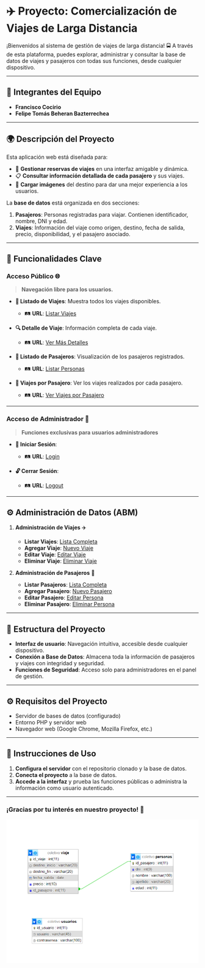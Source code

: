 # ✈️ **Proyecto: Comercialización de Viajes de Larga Distancia**

¡Bienvenidos al sistema de gestión de viajes de larga distancia! 🚍 A través de esta plataforma, puedes explorar, administrar y consultar la base de datos de viajes y pasajeros con todas sus funciones, desde cualquier dispositivo.

---

## **👥 Integrantes del Equipo**
- **Francisco Cocirio**
- **Felipe Tomás Beheran Bazterrechea**

---

## **🌍 Descripción del Proyecto**
Esta aplicación web está diseñada para:
- 📅 **Gestionar reservas de viajes** en una interfaz amigable y dinámica.
- 📋 **Consultar información detallada de cada pasajero** y sus viajes.
- 📸 **Cargar imágenes** del destino para dar una mejor experiencia a los usuarios.

La **base de datos** está organizada en dos secciones:
1. **Pasajeros**: Personas registradas para viajar. Contienen identificador, nombre, DNI y edad.
2. **Viajes**: Información del viaje como origen, destino, fecha de salida, precio, disponibilidad, y el pasajero asociado.

---

## **🚀 Funcionalidades Clave**
### **Acceso Público** 🌐
> **Navegación libre para los usuarios.**

- **📄 Listado de Viajes**: Muestra todos los viajes disponibles.  
  - 🛤️ **URL**: [Listar Viajes](http://localhost/ejerciscos/TP_web2/TP_web2/listarViajes)

- **🔍 Detalle de Viaje**: Información completa de cada viaje.
  - 🛤️ **URL**: [Ver Más Detalles](http://localhost/ejerciscos/TP_web2/TP_web2/verMasViajes/2)

- **👥 Listado de Pasajeros**: Visualización de los pasajeros registrados.  
  - 🛤️ **URL**: [Listar Personas](http://localhost/ejerciscos/TP_web2/TP_web2/mostrarPersonas)

- **🔗 Viajes por Pasajero**: Ver los viajes realizados por cada pasajero.  
  - 🛤️ **URL**: [Ver Viajes por Pasajero](http://localhost/ejerciscos/TP_web2/TP_web2/viajesPorPersonas/1)

---

### **Acceso de Administrador** 🔑
> **Funciones exclusivas para usuarios administradores**

- **🔑 Iniciar Sesión**:
  - 🛤️ **URL**: [Login](http://localhost/ejerciscos/TP_web2/TP_web2/login)

- **🔓 Cerrar Sesión**:
  - 🛤️ **URL**: [Logout](http://localhost/ejerciscos/TP_web2/TP_web2/cerrarSecion)

---

## **⚙️ Administración de Datos (ABM)**

1. **Administración de Viajes** ✈️  
   - **Listar Viajes**: [Lista Completa](http://localhost/ejerciscos/TP_web2/TP_web2/listarViajes)
   - **Agregar Viaje**: [Nuevo Viaje](http://localhost/ejerciscos/TP_web2/TP_web2/formularioViajes)
   - **Editar Viaje**: [Editar Viaje](http://localhost/ejerciscos/TP_web2/TP_web2/editarViaje/2)
   - **Eliminar Viaje**: [Eliminar Viaje](http://localhost/ejerciscos/TP_web2/TP_web2/eliminarViaje/2)

2. **Administración de Pasajeros** 👤  
   - **Listar Pasajeros**: [Lista Completa](http://localhost/ejerciscos/TP_web2/TP_web2/mostrarPersonas)
   - **Agregar Pasajero**: [Nuevo Pasajero](http://localhost/ejerciscos/TP_web2/TP_web2/formularioPersona)
   - **Editar Pasajero**: [Editar Persona](http://localhost/ejerciscos/TP_web2/TP_web2/mostrarFormEditPersona/1)
   - **Eliminar Pasajero**: [Eliminar Persona](http://localhost/ejerciscos/TP_web2/TP_web2/eliminarPersona/1)

---

## **📐 Estructura del Proyecto**
- **Interfaz de usuario**: Navegación intuitiva, accesible desde cualquier dispositivo.
- **Conexión a Base de Datos**: Almacena toda la información de pasajeros y viajes con integridad y seguridad.
- **Funciones de Seguridad**: Acceso solo para administradores en el panel de gestión.

---

## **⚙️ Requisitos del Proyecto**
- Servidor de bases de datos (configurado)
- Entorno PHP y servidor web
- Navegador web (Google Chrome, Mozilla Firefox, etc.)

---

## **🔧 Instrucciones de Uso**
1. **Configura el servidor** con el repositorio clonado y la base de datos.
2. **Conecta el proyecto** a la base de datos.
3. **Accede a la interfaz** y prueba las funciones públicas o administra la información como usuario autenticado.

---

### ¡Gracias por tu interés en nuestro proyecto! 🚀


![IMAGEN DE EL DIAGRAMA](diagrama.png)
